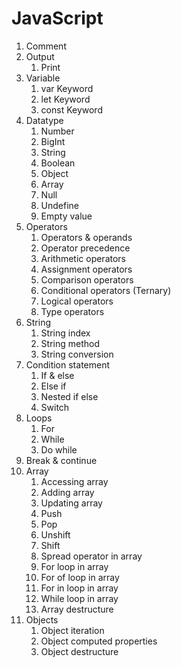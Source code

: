 # JavaScript

1. Comment
2. Output
   1. Print
3. Variable
   1. var Keyword
   2. let Keyword
   3. const Keyword
4. Datatype
   1. Number
   2. BigInt
   3. String
   4. Boolean
   5. Object
   6. Array
   7. Null
   8. Undefine
   9. Empty value
5. Operators
   1. Operators & operands
   2. Operator precedence
   3. Arithmetic operators
   4. Assignment operators
   5. Comparison operators
   6. Conditional operators (Ternary)
   7. Logical operators
   8. Type operators
6. String
   1. String index
   2. String method
   3. String conversion
7. Condition statement
   1. If & else
   2. Else if
   3. Nested if else
   4. Switch
8. Loops
   1. For
   2. While
   3. Do while
9. Break & continue
10. Array
    1. Accessing array
    2. Adding array
    3. Updating array
    4. Push
    5. Pop
    6. Unshift
    7. Shift
    8. Spread operator in array
    9. For loop in array
    10. For of loop in array
    11. For in loop in array
    12. While loop in array
    13. Array destructure
11. Objects
    1. Object iteration
    2. Object computed properties
    3. Object destructure
